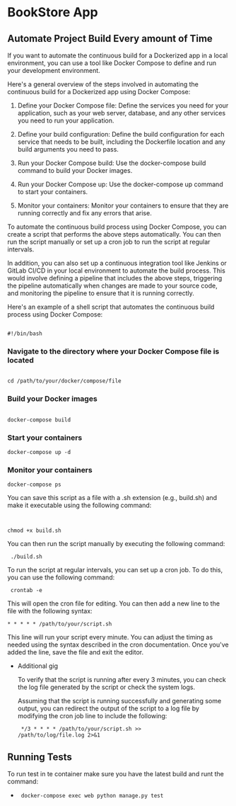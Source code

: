 # BookStore App     

##  Automate Project Build Every amount of Time
If you want to automate the continuous build for a Dockerized app in a local environment, you can use a tool like Docker Compose to define and run your development environment.

Here's a general overview of the steps involved in automating the continuous build for a Dockerized app using Docker Compose:

1. Define your Docker Compose file: Define the services you need for your application, such as your web server, database, and any other services you need to run your application.

2. Define your build configuration: Define the build configuration for each service that needs to be built, including the Dockerfile location and any build arguments you need to pass.

3. Run your Docker Compose build: Use the docker-compose build command to build your Docker images.

4. Run your Docker Compose up: Use the docker-compose up command to start your containers.

5. Monitor your containers: Monitor your containers to ensure that they are running correctly and fix any errors that arise.

To automate the continuous build process using Docker Compose, you can create a script that performs the above steps automatically. You can then run the script manually or set up a cron job to run the script at regular intervals.

In addition, you can also set up a continuous integration tool like Jenkins or GitLab CI/CD in your local environment to automate the build process. This would involve defining a pipeline that includes the above steps, triggering the pipeline automatically when changes are made to your source code, and monitoring the pipeline to ensure that it is running correctly.

Here's an example of a shell script that automates the continuous build process using Docker Compose:

<code>
#!/bin/bash
</code>

### Navigate to the directory where your Docker Compose file is located
<code>
cd /path/to/your/docker/compose/file
</code>

### Build your Docker images

<code>
docker-compose build
</code>


### Start your containers
```docker-compose up -d```

### Monitor your containers
```docker-compose ps```



You can save this script as a file with a .sh extension (e.g., build.sh) and make it executable using the following command:
<code> 

chmod +x build.sh
</code>

You can then run the script manually by executing the following command:

<code > ./build.sh </code>

To run the script at regular intervals, you can set up a cron job. To do this, you can use the following command:

<code> crontab -e </code>

This will open the cron file for editing. You can then add a new line to the file with the following syntax:

<code>* * * * * /path/to/your/script.sh</code>

This line will run your script every minute. You can adjust the timing as needed using the syntax described in the cron documentation. Once you've added the line, save the file and exit the editor.

* Additional gig 

    To verify that the script is running after every 3 minutes, you can check the log file generated by the script or check the system logs.


    Assuming that the script is running successfully and generating some output, you can redirect the output of the script to a log file by modifying the cron job line to include the following:

    <code> */3 * * * * /path/to/your/script.sh >> /path/to/log/file.log 2>&1  </code>

## Running Tests
To run test in te container  make sure you have the latest build and runt the command:
* <code> docker-compose exec web python manage.py test </code>
